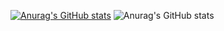 [![Anurag's GitHub stats](https://github-readme-stats.vercel.app/api?username=mnwz)](https://github.com/anuraghazra/github-readme-stats)
![Anurag's GitHub stats](https://github-readme-stats.vercel.app/api?username=anuraghazra&count_private=true)
